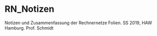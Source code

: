 # RN_Notizen

Notizen und Zusammenfassung der Rechnernetze Folien. 
SS 2019, HAW Hamburg.
Prof. Schmidt
